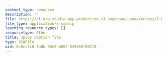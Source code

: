 ```yaml
---
content_type: resource
description: ''
file: https://ol-ocw-studio-app-production.s3.amazonaws.com/courses/7-01sc-fundamentals-of-biology-fall-2011/6c0cc7c6fa0b50e8b867549458f082f0_reYwbnuhFU0.vtt
file_type: application/x-subrip
learning_resource_types: []
resourcetype: Other
title: 3play caption file
type: OCWFile
uid: 6c0cc7c6-fa0b-50e8-b867-549458f082f0
---
```


